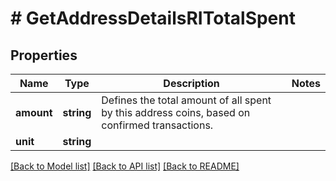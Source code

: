 # # GetAddressDetailsRITotalSpent

## Properties

Name | Type | Description | Notes
------------ | ------------- | ------------- | -------------
**amount** | **string** | Defines the total amount of all spent by this address coins, based on confirmed transactions. |
**unit** | **string** |  |

[[Back to Model list]](../../README.md#models) [[Back to API list]](../../README.md#endpoints) [[Back to README]](../../README.md)
